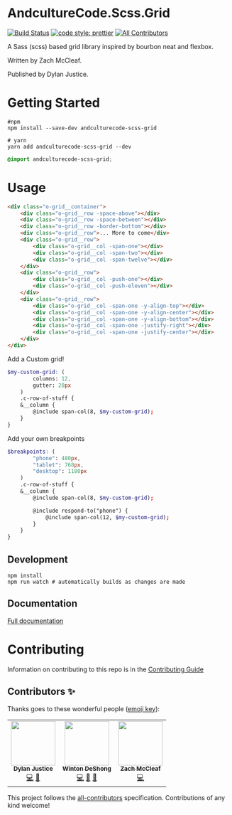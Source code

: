 # AndcultureCode.Scss.Grid

[![Build Status](https://travis-ci.org/AndcultureCode/AndcultureCode.Scss.Grid.svg?branch=master)](https://travis-ci.org/AndcultureCode/AndcultureCode.Scss.Grid)
[![code style: prettier](https://img.shields.io/badge/code_style-prettier-ff69b4.svg?style=flat-square)](https://github.com/prettier/prettier) <!-- ALL-CONTRIBUTORS-BADGE:START - Do not remove or modify this section -->
[![All Contributors](https://img.shields.io/badge/all_contributors-3-orange.svg?style=flat-square)](#contributors-)
<!-- ALL-CONTRIBUTORS-BADGE:END -->

A Sass (scss) based grid library inspired by bourbon neat and flexbox.

Written by Zach McCleaf.

Published by Dylan Justice.

# Getting Started

```shell
#npm
npm install --save-dev andculturecode-scss-grid

# yarn
yarn add andculturecode-scss-grid --dev
```

```scss
@import andculturecode-scss-grid;
```

# Usage

```html
<div class="o-grid__container">
    <div class="o-grid__row -space-above"></div>
    <div class="o-grid__row -space-between"></div>
    <div class="o-grid__row -border-bottom"></div>
    <div class="o-grid__row">... More to come</div>
    <div class="o-grid__row">
        <div class="o-grid__col -span-one"></div>
        <div class="o-grid__col -span-two"></div>
        <div class="o-grid__col -span-twelve"></div>
    </div>
    <div class="o-grid__row">
        <div class="o-grid__col -push-one"></div>
        <div class="o-grid__col -push-eleven"></div>
    </div>
    <div class="o-grid__row">
        <div class="o-grid__col -span-one -y-align-top"></div>
        <div class="o-grid__col -span-one -y-align-center"></div>
        <div class="o-grid__col -span-one -y-align-bottom"></div>
        <div class="o-grid__col -span-one -justify-right"></div>
        <div class="o-grid__col -span-one -justify-center"></div>
    </div>
</div>
```

Add a Custom grid!

```scss
$my-custom-grid: (
        columns: 12,
        gutter: 20px
    )
    .c-row-of-stuff {
    &__column {
        @include span-col(8, $my-custom-grid);
    }
}
```

Add your own breakpoints

```scss
$breakpoints: (
        "phone": 480px,
        "tablet": 768px,
        "desktop": 1180px
    )
    .c-row-of-stuff {
    &__column {
        @include span-col(8, $my-custom-grid);

        @include respond-to("phone") {
            @include span-col(12, $my-custom-grid);
        }
    }
}
```

## Development

```shell
npm install
npm run watch # automatically builds as changes are made
```

## Documentation

[Full documentation](https://andculturecode.github.io/AndcultureCode.Scss.Grid/docs)

# Contributing

Information on contributing to this repo is in the [Contributing Guide](CONTRIBUTING.md)

## Contributors ✨

Thanks goes to these wonderful people ([emoji key](https://allcontributors.org/docs/en/emoji-key)):

<!-- ALL-CONTRIBUTORS-LIST:START - Do not remove or modify this section -->
<!-- prettier-ignore-start -->
<!-- markdownlint-disable -->
<table>
  <tr>
    <td align="center"><a href="http://resume.dylanjustice.com"><img src="https://avatars.githubusercontent.com/u/22502365?v=4?s=100" width="100px;" alt=""/><br /><sub><b>Dylan Justice</b></sub></a><br /><a href="https://github.com/AndcultureCode/AndcultureCode.Scss.Grid/commits?author=dylanjustice" title="Code">💻</a> <a href="https://github.com/AndcultureCode/AndcultureCode.Scss.Grid/commits?author=dylanjustice" title="Documentation">📖</a></td>
    <td align="center"><a href="http://www.winton.me/"><img src="https://avatars.githubusercontent.com/u/48424?v=4?s=100" width="100px;" alt=""/><br /><sub><b>Winton DeShong</b></sub></a><br /><a href="https://github.com/AndcultureCode/AndcultureCode.Scss.Grid/commits?author=wintondeshong" title="Code">💻</a> <a href="https://github.com/AndcultureCode/AndcultureCode.Scss.Grid/commits?author=wintondeshong" title="Documentation">📖</a> <a href="#maintenance-wintondeshong" title="Maintenance">🚧</a></td>
    <td align="center"><a href="https://github.com/zachmccleaf"><img src="https://avatars.githubusercontent.com/u/10623386?v=4?s=100" width="100px;" alt=""/><br /><sub><b>Zach McCleaf</b></sub></a><br /><a href="https://github.com/AndcultureCode/AndcultureCode.Scss.Grid/commits?author=zachmccleaf" title="Code">💻</a></td>
  </tr>
</table>

<!-- markdownlint-restore -->
<!-- prettier-ignore-end -->

<!-- ALL-CONTRIBUTORS-LIST:END -->

This project follows the [all-contributors](https://github.com/all-contributors/all-contributors) specification. Contributions of any kind welcome!
